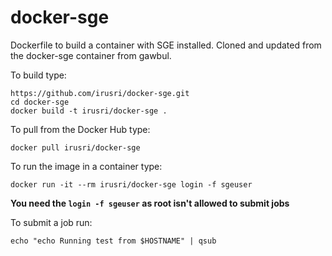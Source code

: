 docker-sge
==========

Dockerfile to build a container with SGE installed. Cloned and updated
from the docker-sge container from gawbul.

To build type:

```
https://github.com/irusri/docker-sge.git
cd docker-sge
docker build -t irusri/docker-sge .
```

To pull from the Docker Hub type:

```
docker pull irusri/docker-sge
```

To run the image in a container type:

```
docker run -it --rm irusri/docker-sge login -f sgeuser
```

**You need the `login -f sgeuser` as root isn't allowed to submit jobs**

To submit a job run:

```
echo "echo Running test from $HOSTNAME" | qsub
```
